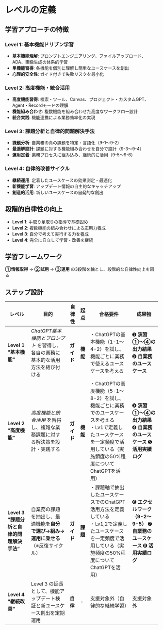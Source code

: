 # レベルの定義

## 学習アプローチの特徴

### Level 1: 基本機能ドリブン学習
- **基本機能理解**: プロンプトエンジニアリング、ファイルアップロード、ADA、画像生成の体系的学習
- **単機能習得**: 各機能を個別に理解し簡単なユースケースを創出
- **心理的安全性**: ガイド付きで失敗リスクを最小化

### Level 2: 高度機能・統合活用
- **高度機能習得**: 検索・ツール、Canvas、プロジェクト・カスタムGPT、Agent・Recordモードの理解
- **機能組み合わせ**: 複数機能を組み合わせた高度なワークフロー設計
- **統合実践**: 機能連携による業務効率化の実現

### Level 3: 課題分析と自律的問題解決手法
- **課題分析**: 自業務の真の課題を特定・言語化（9-1～9-2）
- **最適解設計**: 課題に対する機能組み合わせを自分で設計（9-3～9-4）
- **運用定着**: 業務プロセスに組み込み、継続的に活用（9-5～9-6）

### Level 4: 自律的改善サイクル
- **継続運用**: 定着したユースケースの効果測定・最適化
- **新機能学習**: アップデート情報の自主的なキャッチアップ
- **創造的活用**: 新しいユースケースの自発的な創出

## 段階的自律性の向上
- **Level 1**: 手取り足取りの指導で基礎固め
- **Level 2**: 複数機能の組み合わせによる応用力養成
- **Level 3**: 自分で考えて実行する力を養成
- **Level 4**: 完全に自立して学習・改善を継続


## 学習フレームワーク
**①情報取得** → **②試用** → **③運用** の3段階を軸とし、段階的な自律性向上を図る

## ステップ設計

| レベル | 目的 | 自律性 | 起点 | 合格要件 | 成果物 |
|---|---|---|---|---|---|
| **Level 1 "基本機能"** | *ChatGPT基本機能とプロンプト* を習得し、各自の業務に基本的な活用方法を結び付ける | **ガイド** | **機能** | ・ChatGPTの基本機能（1-1～4-2）を試し、機能ごとに業務で使えるユースケースを考える | ➊ **演習①〜④の出力結果** ➋ **自業務のユースケース** |
| **Level 2 "高度機能"** | *高度機能と統合活用* を習得し、複雑な業務課題に対する解決策を設計・実践する | **ガイド** | **機能** | ・ChatGPTの高度機能（5-1～8-2）を試し、機能ごとに業務でのユースケースを考える<br>・Lv1で定義したユースケースを一定頻度で活用している（実施頻度の50%程度についてChatGPTを活用） | ➌ **演習①〜④の出力結果** ➍ **自業務のユースケース** ➎ **活用実績ログ** |
| **Level 3 "課題分析と自律的問題解決手法"** | 自業務の課題を抽出し、最適機能を**自分で選び→組み→運用に乗せる**（※反復サイクル） | **ガイド** | **課題** | ・課題軸で抽出したユースケースでのChatGPT活用方法を定義している<br>・Lv1,2で定義したユースケースを一定頻度で活用している（実施頻度の50%程度についてChatGPTを活用） | ➏ **エクセルワーク（9-2～9-5）** ➐ **自業務のユースケース** ➑ **活用実績ログ** |
| **Level 4 "継続改善"** | Level 3 の延長として、機能アップデート検証と新ユースケース創出を定期運用 | **自律** | **-** | 支援対象外（自律的な継続学習） | 支援対象外 | 支援対象外 |